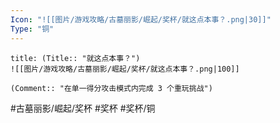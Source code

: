 ```yaml
---
Icon: "![[图片/游戏攻略/古墓丽影/崛起/奖杯/就这点本事？.png|30]]"
Type: "铜"
---
```

```ad-common-bronze-trophy
title: (Title:: "就这点本事？")
![[图片/游戏攻略/古墓丽影/崛起/奖杯/就这点本事？.png|100]]

(Comment:: "在单一得分攻击模式内完成 3 个重玩挑战")
```

#古墓丽影/崛起/奖杯 #奖杯 #奖杯/铜
